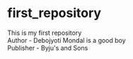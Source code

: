 # first_repository
This is my first repository
<br>
Author - Debojyoti Mondal is a good boy
<br>
Publisher - Byju's and Sons
